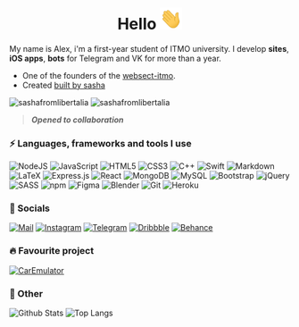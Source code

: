 <h1 align="center">Hello <img src="https://raw.githubusercontent.com/ABSphreak/ABSphreak/master/gifs/Hi.gif" width="40px"></h1>

My name is Alex, i'm a first-year student of ITMO university. 
I develop **sites**, **iOS apps**, **bots** for Telegram and VK for more than a year.
- One of the founders of the [websect-itmo](https://github.com/websect-itmo).
-  Created [built by sasha](https://t.me/builtbysasha)
    
<div align="left">
  <img src="https://komarev.com/ghpvc/?username=sashafromlibertalia" alt="sashafromlibertalia" />
  <img src="https://visitor-badge.laobi.icu/badge?page_id=sashafromlibertalia.sashafromlibertalia" alt="sashafromlibertalia" />
</div>

> _**Opened to collaboration**_

### ⚡️ Languages, frameworks and tools I use 
<div align="left">
  <img alt="NodeJS" src="https://img.shields.io/badge/node.js-%2343853D.svg?style=for-the-badge&logo=node-dot-js&logoColor=white"/>
  <img alt="JavaScript" src="https://img.shields.io/badge/JavaScript-F7DF1E?style=for-the-badge&logo=javascript&logoColor=black"/>
  <img alt="HTML5" src="https://img.shields.io/badge/html5-%23E34F26.svg?style=for-the-badge&logo=html5&logoColor=white"/>
  <img alt="CSS3" src="https://img.shields.io/badge/css3-%231572B6.svg?style=for-the-badge&logo=css3&logoColor=white"/>
  <img alt="C++" src="https://img.shields.io/badge/c++-%2300599C.svg?style=for-the-badge&logo=c%2B%2B&logoColor=white"/>
  <img alt="Swift" src="https://img.shields.io/badge/swift-%23FA7343.svg?style=for-the-badge&logo=swift&logoColor=white"/>
  <img alt="Markdown" src="https://img.shields.io/badge/markdown-%23000000.svg?style=for-the-badge&logo=markdown&logoColor=white"/>
  <img alt="LaTeX" src="https://img.shields.io/badge/latex-%23008080.svg?style=for-the-badge&logo=latex&logoColor=white"/>
  <img alt="Express.js" src="https://img.shields.io/badge/express.js-%23404d59.svg?style=for-the-badge&logo=express&logoColor=%2361DAFB"/>
  <img alt="React" src="https://img.shields.io/badge/react-%2320232a.svg?style=for-the-badge&logo=react&logoColor=%2361DAFB"/>
  <img alt="MongoDB" src ="https://img.shields.io/badge/MongoDB-%234ea94b.svg?style=for-the-badge&logo=mongodb&logoColor=white"/>
  <img alt="MySQL" src="https://img.shields.io/badge/mysql-%2300f.svg?style=for-the-badge&logo=mysql&logoColor=white"/>
  <img alt="Bootstrap" src="https://img.shields.io/badge/bootstrap-%23563D7C.svg?style=for-the-badge&logo=bootstrap&logoColor=white"/>
  <img alt="jQuery" src="https://img.shields.io/badge/jquery-%230769AD.svg?style=for-the-badge&logo=jquery&logoColor=white"/>
  <img alt="SASS" src="https://img.shields.io/badge/SASS-hotpink.svg?style=for-the-badge&logo=SASS&logoColor=white"/>
  <img alt="npm" src="https://img.shields.io/badge/npm-CB3837?style=for-the-badge&logo=npm&logoColor=white"/>
  <img alt="Figma" src="https://img.shields.io/badge/figma-%23F24E1E.svg?style=for-the-badge&logo=figma&logoColor=white"/>
  <img alt="Blender" src="https://img.shields.io/badge/blender-%23F5792A.svg?style=for-the-badge&logo=blender&logoColor=white"/>
  <img alt="Git" src="https://img.shields.io/badge/git-%23F05033.svg?style=for-the-badge&logo=git&logoColor=white"/>
  <img alt="Heroku" src="https://img.shields.io/badge/heroku-%23430098.svg?style=for-the-badge&logo=heroku&logoColor=white"/>
</div>

### 🎸 Socials
[![Mail](https://img.shields.io/badge/Gmail-D14836?style=for-the-badge&logo=gmail&logoColor=white)](mailto:sashafromlibertalia@gmail.com)
[![Instagram](https://img.shields.io/badge/Instagram-%23E4405F.svg?style=for-the-badge&logo=Instagram&logoColor=white)](https://www.instagram.com/sashafromlibertalia/)
[![Telegram](https://img.shields.io/badge/Telegram-2CA5E0?style=for-the-badge&logo=telegram&logoColor=white)](http://t.me/sashafromlibertalia)
[![Dribbble](https://img.shields.io/badge/Dribbble-EA4C89?style=for-the-badge&logo=dribbble&logoColor=white)](https://dribbble.com/sashafromlibertalia) 
[![Behance](https://img.shields.io/badge/-Behance-blue?style=for-the-badge&logo=behance&logoColor=white)](https://img.shields.io/badge/-Behance-blue?style=for-the-badge&logo=behance&logoColor=white)


### 🔥 Favourite project
[![CarEmulator](https://github-readme-stats.vercel.app/api/pin/?username=sashafromlibertalia&repo=car-emulator&show_owner)](https://github.com/sashafromlibertalia/car-emulator)



### 🔨  Other
![Github Stats](https://github-readme-stats.vercel.app/api?username=sashafromlibertalia&count_private=true&show_icons=true&include_all_commits=true)
![Top Langs](https://github-readme-stats.vercel.app/api/top-langs/?username=sashafromlibertalia&hide=TeX&layout=compact)

